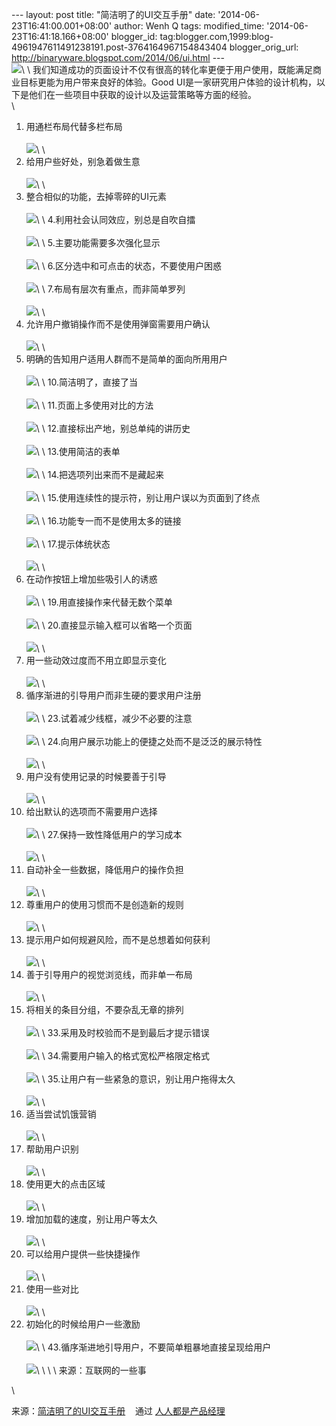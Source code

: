 --- layout: post title: "简洁明了的UI交互手册" date:
'2014-06-23T16:41:00.001+08:00' author: Wenh Q tags: modified\_time:
'2014-06-23T16:41:18.166+08:00' blogger\_id:
tag:blogger.com,1999:blog-4961947611491238191.post-3764164967154843404
blogger\_orig\_url: http://binaryware.blogspot.com/2014/06/ui.html ---\
![](https://images-blogger-opensocial.googleusercontent.com/gadgets/proxy?url=http%3A%2F%2Fimage.woshipm.com%2Fwp-files%2F2014%2F06%2Fc8fa5f0914c2de7abacda806d6ba4626.png&container=blogger&gadget=a&rewriteMime=image%2F*)\
\
我们知道成功的页面设计不仅有很高的转化率更便于用户使用，既能满足商业目标更能为用户带来良好的体验。Good
UI是一家研究用户体验的设计机构，以下是他们在一些项目中获取的设计以及运营策略等方面的经验。\
\
1. 用通栏布局代替多栏布局\
\
![](https://images-blogger-opensocial.googleusercontent.com/gadgets/proxy?url=http%3A%2F%2Fimage.woshipm.com%2Fwp-files%2F2014%2F06%2F2b452be74b54a39aa80c21f228bc98dc.jpg&container=blogger&gadget=a&rewriteMime=image%2F*)\
\
2. 给用户些好处，别急着做生意\
\
![](https://images-blogger-opensocial.googleusercontent.com/gadgets/proxy?url=http%3A%2F%2Fimage.woshipm.com%2Fwp-files%2F2014%2F06%2F3b76b52e777c4371a96bb02af2e73ae2.jpg&container=blogger&gadget=a&rewriteMime=image%2F*)\
\
3. 整合相似的功能，去掉零碎的UI元素\
\
![](https://images-blogger-opensocial.googleusercontent.com/gadgets/proxy?url=http%3A%2F%2Fimage.woshipm.com%2Fwp-files%2F2014%2F06%2F040eff1f47c920e7857113834e54db34.jpg&container=blogger&gadget=a&rewriteMime=image%2F*)\
\
4.利用社会认同效应，别总是自吹自擂\
\
![](https://images-blogger-opensocial.googleusercontent.com/gadgets/proxy?url=http%3A%2F%2Fimage.woshipm.com%2Fwp-files%2F2014%2F06%2F53c1a3e5055f0a0a138b4ede183f7545.jpg&container=blogger&gadget=a&rewriteMime=image%2F*)\
\
5.主要功能需要多次强化显示\
\
![](https://images-blogger-opensocial.googleusercontent.com/gadgets/proxy?url=http%3A%2F%2Fimage.woshipm.com%2Fwp-files%2F2014%2F06%2Fea94b01881eef7f372f61024f0468ac9.jpg&container=blogger&gadget=a&rewriteMime=image%2F*)\
\
6.区分选中和可点击的状态，不要使用户困惑\
\
![](https://images-blogger-opensocial.googleusercontent.com/gadgets/proxy?url=http%3A%2F%2Fimage.woshipm.com%2Fwp-files%2F2014%2F06%2F6b7980f9bb1e12b7f9492455a11485ab.jpg&container=blogger&gadget=a&rewriteMime=image%2F*)\
\
7.布局有层次有重点，而非简单罗列\
\
![](https://images-blogger-opensocial.googleusercontent.com/gadgets/proxy?url=http%3A%2F%2Fimage.woshipm.com%2Fwp-files%2F2014%2F06%2F25ee233ca250897dd4a2f24ced538adc.jpg&container=blogger&gadget=a&rewriteMime=image%2F*)\
\
8. 允许用户撤销操作而不是使用弹窗需要用户确认\
\
![](https://images-blogger-opensocial.googleusercontent.com/gadgets/proxy?url=http%3A%2F%2Fimage.woshipm.com%2Fwp-files%2F2014%2F06%2Fbb01cb7b0608e6adf9b8a98e588938ae.jpg&container=blogger&gadget=a&rewriteMime=image%2F*)\
\
9. 明确的告知用户适用人群而不是简单的面向所用用户\
\
![](https://images-blogger-opensocial.googleusercontent.com/gadgets/proxy?url=http%3A%2F%2Fimage.woshipm.com%2Fwp-files%2F2014%2F06%2F99a450654d6ccb9044b9f415341c5bf3.jpg&container=blogger&gadget=a&rewriteMime=image%2F*)\
\
10.简洁明了，直接了当\
\
![](https://images-blogger-opensocial.googleusercontent.com/gadgets/proxy?url=http%3A%2F%2Fimage.woshipm.com%2Fwp-files%2F2014%2F06%2F3ecc5c575c592bce80bc3454c983184c.jpg&container=blogger&gadget=a&rewriteMime=image%2F*)\
\
11.页面上多使用对比的方法\
\
![](https://images-blogger-opensocial.googleusercontent.com/gadgets/proxy?url=http%3A%2F%2Fimage.woshipm.com%2Fwp-files%2F2014%2F06%2Fc7cd42129b4cbbc6dd982fb9a6e06f46.jpg&container=blogger&gadget=a&rewriteMime=image%2F*)\
\
12.直接标出产地，别总单纯的讲历史\
\
![](https://images-blogger-opensocial.googleusercontent.com/gadgets/proxy?url=http%3A%2F%2Fimage.woshipm.com%2Fwp-files%2F2014%2F06%2Fc000e13360dee89a7d129471b78d6974.jpg&container=blogger&gadget=a&rewriteMime=image%2F*)\
\
13.使用简洁的表单\
\
![](https://images-blogger-opensocial.googleusercontent.com/gadgets/proxy?url=http%3A%2F%2Fimage.woshipm.com%2Fwp-files%2F2014%2F06%2F80b843f29d02ea2ee93d99fa6068ba92.jpg&container=blogger&gadget=a&rewriteMime=image%2F*)\
\
14.把选项列出来而不是藏起来\
\
![](https://images-blogger-opensocial.googleusercontent.com/gadgets/proxy?url=http%3A%2F%2Fimage.woshipm.com%2Fwp-files%2F2014%2F06%2Fac1c619505cb545ef976c46454547445.jpg&container=blogger&gadget=a&rewriteMime=image%2F*)\
\
15.使用连续性的提示符，别让用户误以为页面到了终点\
\
![](https://images-blogger-opensocial.googleusercontent.com/gadgets/proxy?url=http%3A%2F%2Fimage.woshipm.com%2Fwp-files%2F2014%2F06%2Fe762754781acb1d2d5a458ecaa01a548.jpg&container=blogger&gadget=a&rewriteMime=image%2F*)\
\
16.功能专一而不是使用太多的链接\
\
![](https://images-blogger-opensocial.googleusercontent.com/gadgets/proxy?url=http%3A%2F%2Fimage.woshipm.com%2Fwp-files%2F2014%2F06%2F4f472c54861c5b449a8af59133931270.jpg&container=blogger&gadget=a&rewriteMime=image%2F*)\
\
17.提示体统状态\
\
![](https://images-blogger-opensocial.googleusercontent.com/gadgets/proxy?url=http%3A%2F%2Fimage.woshipm.com%2Fwp-files%2F2014%2F06%2F7f8ed54044bc7e9112dae557c8b97e4d.jpg&container=blogger&gadget=a&rewriteMime=image%2F*)\
\
18. 在动作按钮上增加些吸引人的诱惑\
\
![](https://images-blogger-opensocial.googleusercontent.com/gadgets/proxy?url=http%3A%2F%2Fimage.woshipm.com%2Fwp-files%2F2014%2F06%2Faa6cefde6f6a9994b7452a1f77542dc8.jpg&container=blogger&gadget=a&rewriteMime=image%2F*)\
\
19.用直接操作来代替无数个菜单\
\
![](https://images-blogger-opensocial.googleusercontent.com/gadgets/proxy?url=http%3A%2F%2Fimage.woshipm.com%2Fwp-files%2F2014%2F06%2F08a85ffb24a136b5d4dcdbf93d7f4178.jpg&container=blogger&gadget=a&rewriteMime=image%2F*)\
\
20.直接显示输入框可以省略一个页面\
\
![](https://images-blogger-opensocial.googleusercontent.com/gadgets/proxy?url=http%3A%2F%2Fimage.woshipm.com%2Fwp-files%2F2014%2F06%2Fb9733af47ccf5aba1cbb65dc2417601d.jpg&container=blogger&gadget=a&rewriteMime=image%2F*)\
\
21. 用一些动效过度而不用立即显示变化\
\
![](https://images-blogger-opensocial.googleusercontent.com/gadgets/proxy?url=http%3A%2F%2Fimage.woshipm.com%2Fwp-files%2F2014%2F06%2F654ace48de3b0e16497bdf75554a0583.jpg&container=blogger&gadget=a&rewriteMime=image%2F*)\
\
22. 循序渐进的引导用户而非生硬的要求用户注册\
\
![](https://images-blogger-opensocial.googleusercontent.com/gadgets/proxy?url=http%3A%2F%2Fimage.woshipm.com%2Fwp-files%2F2014%2F06%2Fbb114b3dfe4cfe0abb0b0b0da75c100e.jpg&container=blogger&gadget=a&rewriteMime=image%2F*)\
\
23.试着减少线框，减少不必要的注意\
\
![](https://images-blogger-opensocial.googleusercontent.com/gadgets/proxy?url=http%3A%2F%2Fimage.woshipm.com%2Fwp-files%2F2014%2F06%2Fd802a120814de500a55d6ba08f5af60a.jpg&container=blogger&gadget=a&rewriteMime=image%2F*)\
\
24.向用户展示功能上的便捷之处而不是泛泛的展示特性\
\
![](https://images-blogger-opensocial.googleusercontent.com/gadgets/proxy?url=http%3A%2F%2Fimage.woshipm.com%2Fwp-files%2F2014%2F06%2Fc245563240d2b6d596773f3c68300ecc.jpg&container=blogger&gadget=a&rewriteMime=image%2F*)\
\
25. 用户没有使用记录的时候要善于引导\
\
![](https://images-blogger-opensocial.googleusercontent.com/gadgets/proxy?url=http%3A%2F%2Fimage.woshipm.com%2Fwp-files%2F2014%2F06%2F5b09b62ae87461886de7675efb2703c8.jpg&container=blogger&gadget=a&rewriteMime=image%2F*)\
\
26. 给出默认的选项而不需要用户选择\
\
![](https://images-blogger-opensocial.googleusercontent.com/gadgets/proxy?url=http%3A%2F%2Fimage.woshipm.com%2Fwp-files%2F2014%2F06%2F79477d0f23498450644f3dd4a05303fc.jpg&container=blogger&gadget=a&rewriteMime=image%2F*)\
\
27.保持一致性降低用户的学习成本\
\
![](https://images-blogger-opensocial.googleusercontent.com/gadgets/proxy?url=http%3A%2F%2Fimage.woshipm.com%2Fwp-files%2F2014%2F06%2Fef61ad329746b46ed364570235263ada.jpg&container=blogger&gadget=a&rewriteMime=image%2F*)\
\
28. 自动补全一些数据，降低用户的操作负担\
\
![](https://images-blogger-opensocial.googleusercontent.com/gadgets/proxy?url=http%3A%2F%2Fimage.woshipm.com%2Fwp-files%2F2014%2F06%2F9c41a17cda80105e41421e5fd7c5ef8b.jpg&container=blogger&gadget=a&rewriteMime=image%2F*)\
\
29. 尊重用户的使用习惯而不是创造新的规则\
\
![](https://images-blogger-opensocial.googleusercontent.com/gadgets/proxy?url=http%3A%2F%2Fimage.woshipm.com%2Fwp-files%2F2014%2F06%2F473b2109c55844a3d66d160aa526b573.jpg&container=blogger&gadget=a&rewriteMime=image%2F*)\
\
30. 提示用户如何规避风险，而不是总想着如何获利\
\
![](https://images-blogger-opensocial.googleusercontent.com/gadgets/proxy?url=http%3A%2F%2Fimage.woshipm.com%2Fwp-files%2F2014%2F06%2F26640bc324590131981682bb99e6f75d.jpg&container=blogger&gadget=a&rewriteMime=image%2F*)\
\
31. 善于引导用户的视觉浏览线，而非单一布局\
\
![](https://images-blogger-opensocial.googleusercontent.com/gadgets/proxy?url=http%3A%2F%2Fimage.woshipm.com%2Fwp-files%2F2014%2F06%2F15f949d607b4f55bc0ec5d0d2010bfc3.jpg&container=blogger&gadget=a&rewriteMime=image%2F*)\
\
32. 将相关的条目分组，不要杂乱无章的排列\
\
![](https://images-blogger-opensocial.googleusercontent.com/gadgets/proxy?url=http%3A%2F%2Fimage.woshipm.com%2Fwp-files%2F2014%2F06%2Fe1c54a8d89258a3ae904ce24e4d6bbb5.jpg&container=blogger&gadget=a&rewriteMime=image%2F*)\
\
33.采用及时校验而不是到最后才提示错误\
\
![](https://images-blogger-opensocial.googleusercontent.com/gadgets/proxy?url=http%3A%2F%2Fimage.woshipm.com%2Fwp-files%2F2014%2F06%2F2e9876e69c84215b60e5e82e8fa1c03f.jpg&container=blogger&gadget=a&rewriteMime=image%2F*)\
\
34.需要用户输入的格式宽松严格限定格式\
\
![](https://images-blogger-opensocial.googleusercontent.com/gadgets/proxy?url=http%3A%2F%2Fimage.woshipm.com%2Fwp-files%2F2014%2F06%2F9d7449192613cb934eea49cd64820f56.jpg&container=blogger&gadget=a&rewriteMime=image%2F*)\
\
35.让用户有一些紧急的意识，别让用户拖得太久\
\
![](https://images-blogger-opensocial.googleusercontent.com/gadgets/proxy?url=http%3A%2F%2Fimage.woshipm.com%2Fwp-files%2F2014%2F06%2F3d386b6b8046323f6def806d7fdc08af.jpg&container=blogger&gadget=a&rewriteMime=image%2F*)\
\
36. 适当尝试饥饿营销\
\
![](https://images-blogger-opensocial.googleusercontent.com/gadgets/proxy?url=http%3A%2F%2Fimage.woshipm.com%2Fwp-files%2F2014%2F06%2Fece38608a754c9a738cd534f9bf11c9e.jpg&container=blogger&gadget=a&rewriteMime=image%2F*)\
\
37. 帮助用户识别\
\
![](https://images-blogger-opensocial.googleusercontent.com/gadgets/proxy?url=http%3A%2F%2Fimage.woshipm.com%2Fwp-files%2F2014%2F06%2Fe8f8f0002c295e6310935a56baa8bf65.jpg&container=blogger&gadget=a&rewriteMime=image%2F*)\
\
38. 使用更大的点击区域\
\
![](https://images-blogger-opensocial.googleusercontent.com/gadgets/proxy?url=http%3A%2F%2Fimage.woshipm.com%2Fwp-files%2F2014%2F06%2F8aad58d376c89e643f502dbd0fb24ff7.jpg&container=blogger&gadget=a&rewriteMime=image%2F*)\
\
39. 增加加载的速度，别让用户等太久\
\
![](https://images-blogger-opensocial.googleusercontent.com/gadgets/proxy?url=http%3A%2F%2Fimage.woshipm.com%2Fwp-files%2F2014%2F06%2F0575e0891182a821cb4fd8d1455b3ec3.jpg&container=blogger&gadget=a&rewriteMime=image%2F*)\
\
40. 可以给用户提供一些快捷操作\
\
![](https://images-blogger-opensocial.googleusercontent.com/gadgets/proxy?url=http%3A%2F%2Fimage.woshipm.com%2Fwp-files%2F2014%2F06%2F74535a36adb860b4d0c3d18a3d7522ca.jpg&container=blogger&gadget=a&rewriteMime=image%2F*)\
\
41. 使用一些对比\
\
![](https://images-blogger-opensocial.googleusercontent.com/gadgets/proxy?url=http%3A%2F%2Fimage.woshipm.com%2Fwp-files%2F2014%2F06%2Ff9915840bfab710f49805d3742991370.jpg&container=blogger&gadget=a&rewriteMime=image%2F*)\
\
42. 初始化的时候给用户一些激励\
\
![](https://images-blogger-opensocial.googleusercontent.com/gadgets/proxy?url=http%3A%2F%2Fimage.woshipm.com%2Fwp-files%2F2014%2F06%2Ff4018ba9245b70b07be31ec2b6122678.jpg&container=blogger&gadget=a&rewriteMime=image%2F*)\
\
43.循序渐进地引导用户，不要简单粗暴地直接呈现给用户\
\
![](https://images-blogger-opensocial.googleusercontent.com/gadgets/proxy?url=http%3A%2F%2Fimage.woshipm.com%2Fwp-files%2F2014%2F06%2Fbe0afe922e0bc88e94ac31c1c50132f8.jpg&container=blogger&gadget=a&rewriteMime=image%2F*)\
\
\
\
来源：互联网的一些事
<div>

\

</div>

<div>

来源：[简洁明了的UI交互手册](http://www.woshipm.com/ucd/90663.html) 
  通过 [人人都是产品经理](http://www.woshipm.com/)

</div>
